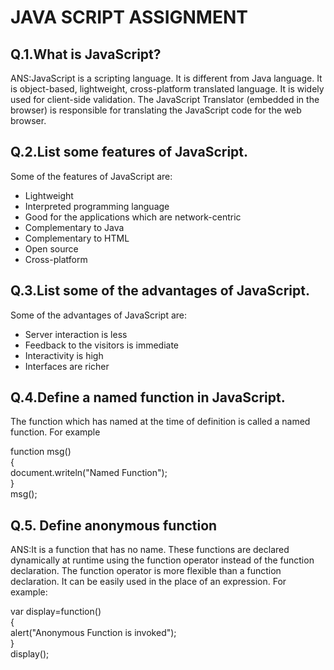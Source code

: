 # JAVA SCRIPT ASSIGNMENT

## Q.1.What is JavaScript?
ANS:JavaScript is a scripting language. It is different from Java language. It is object-based, lightweight, cross-platform translated language. It is widely used for client-side validation. The JavaScript Translator (embedded in the browser) is responsible for translating the JavaScript code for the web browser.

## Q.2.List some features of JavaScript.
Some of the features of JavaScript are:
- Lightweight
- Interpreted programming language
- Good for the applications which are network-centric
- Complementary to Java
- Complementary to HTML
- Open source
- Cross-platform

## Q.3.List some of the advantages of JavaScript.
Some of the advantages of JavaScript are:

- Server interaction is less
- Feedback to the visitors is immediate
- Interactivity is high
- Interfaces are richer

## Q.4.Define a named function in JavaScript.
The function which has named at the time of definition is called a named function. For example

function msg()  
{  
  document.writeln("Named Function");  
}  
msg();  

## Q.5. Define anonymous function
ANS:It is a function that has no name. These functions are declared dynamically at runtime using the function operator instead of the function declaration. The function operator is more flexible than a function declaration. It can be easily used in the place of an expression. For example:

var display=function()  
{  
  alert("Anonymous Function is invoked");  
}  
display();  

